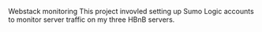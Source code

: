Webstack monitoring
This project invovled setting up Sumo Logic accounts to monitor server traffic on my three HBnB servers.
